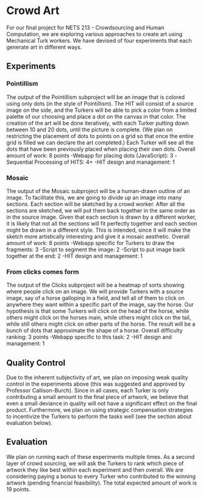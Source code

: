 # Crowd Art

For our final project for NETS 213 - Crowdsourcing and Human Computation, we are exploring various approaches to create art using Mechanical Turk workers. We have devised of four experiments that each generate art in different ways.

## Experiments

### Pointillism

The output of the Pointillism subproject will be an image that is colored using only dots (in the style of Pointillism). The HIT will consist of a source image on the side, and the Turkers will be able to pick a color from a limited palette of our choosing and place a dot on the canvas in that color. The creation of the art will be done iteratively, with each Turker putting down between 10 and 20 dots, until the picture is complete. (We plan on restricting the placement of dots to points on a grid so that once the entire grid is filled we can declare the art completed.) Each Turker will see all the dots that have been previously placed when placing their own dots. 
Overall amount of work: 8 points
-Webapp for placing dots (JavaScript): 3
-Sequential Processing of HITS: 4+
-HIT design and management: 1

### Mosaic

The output of the Mosaic subproject will be a human-drawn outline of an image. To facilitate this, we are going to divide up an image into many sections. Each section will be sketched by a crowd worker. After all the sections are sketched, we will put them back together in the same order as in the source image. Given that each section is drawn by a different worker, it is likely that not all the sections will fit perfectly together and each section might be drawn in a different style. This is intended, since it will make the sketch more artistically interesting and give it a mosaic aesthetic.
Overall amount of work: 8 points
-Webapp specific for Turkers to draw the fragments: 3
-Script to segment the image: 2
-Script to put image back together at the end: 2
-HIT design and management: 1

### From clicks comes form

The output of the Clicks subproject will be a heatmap of sorts showing where people click on an image. We will provide Turkers with a source image, say of a horse galloping in a field, and tell all of them to click on anywhere they want within a specific part of the image, say the horse. Our hypothesis is that some Turkers will click on the head of the horse, while others might click on the horses main, while others might click on the tail, while still others might click on other parts of the horse. The result will be a bunch of dots that approximate the shape of a horse.
Overall difficulty ranking: 3 points
-Webapp specific to this task: 2
-HIT design and management: 1

## Quality Control

Due to the inherent subjectivity of art, we plan on imposing weak quality control in the experiments above (this was suggested and approved by Professor Callison-Burch). Since in all cases, each Turker is only contributing a small amount to the final piece of artwork, we believe that even a small deviance in quality will not have a significant effect on the final product. Furthermore, we plan on using strategic compensation strategies to incentivize the Turkers to perform the tasks well (see the section about evaluation below).

## Evaluation

We plan on running each of these experiments multiple times. As a second layer of crowd sourcing, we will ask the Turkers to rank which piece of artwork they like best within each experiment and then overall. We are considering paying a bonus to every Turker who contributed to the winning artwork (pending financial feasibility). The total expected amount of work is 19 points.  
